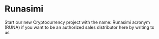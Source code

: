 # Runasimi
Start our new Cryptocurrency project with the name: Runasimi acronym (RUNA) if you want to be an authorized sales distributor here by writing to us
